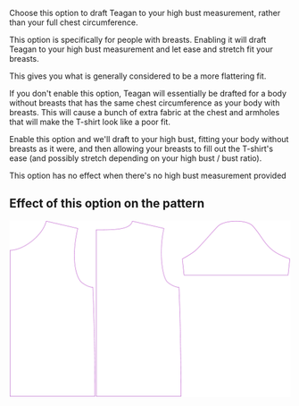 Choose this option to draft Teagan to your high bust measurement,
rather than your full chest circumference.

This option is specifically for people with breasts. Enabling it
will draft Teagan to your high bust measurement and let ease and
stretch fit your breasts.

This gives you what is generally considered to be a more flattering
fit.

If you don't enable this option, Teagan will essentially be drafted
for a body without breasts that has the same chest circumference as
your body with breasts. This will cause a bunch of extra fabric
at the chest and armholes that will make the T-shirt look like
a poor fit.

Enable this option and we'll draft to your high bust, fitting your
body without breasts as it were, and then allowing your breasts to
fill out the T-shirt's ease (and possibly stretch depending on your
high bust / bust ratio).

<Note>
This option has no effect when there's no high bust measurement provided
</Note>

## Effect of this option on the pattern

![This image shows the effect of this option by superimposing several variants that have a different value for this option](teagan_draftforhighbust_sample.svg "Effect of this option on the pattern")
